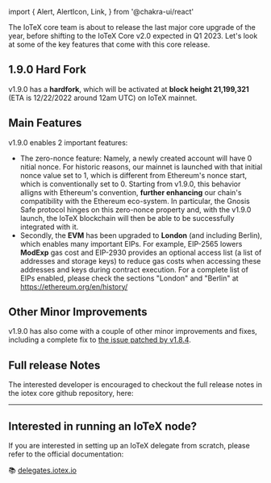 import {
  Alert,
  AlertIcon,
  Link,
} from '@chakra-ui/react'

The IoTeX core team is about to release the last major core upgrade of the year, before shifting to the IoTeX Core v2.0 expected in Q1 2023. Let's look at some of the key features that come with this core release. 

## 1.9.0 Hard Fork

v1.9.0 has a **hardfork**, which will be activated at **block height 21,199,321** (ETA is 12/22/2022 around 12am UTC) on IoTeX mainnet. 

## Main Features

v1.9.0 enables 2 important features:

- The zero-nonce feature: Namely, a newly created account will have 0 nitial nonce. For historic reasons, our mainnet is launched with that initial nonce value set to 1, which is different from Ethereum's nonce start, which is conventionally set to 0. Starting from v1.9.0, this behavior alligns with Ethereum's convention, **further enhancing** our chain's compatibility with the Ethereum eco-system. In particular, the Gnosis Safe protocol hinges on this zero-nonce property and, with the v1.9.0 launch, the IoTeX blockchain will then be able to be successfully integrated with it.
- Secondly, the **EVM** has been upgraded to **London** (and including Berlin), which enables many important EIPs. For example, EIP-2565 lowers **ModExp** gas cost and EIP-2930 provides an optional access list (a list of addresses and storage keys) to reduce gas costs when accessing these addresses and keys during contract execution. For a complete list of EIPs enabled, please check the sections "London" and "Berlin" at https://ethereum.org/en/history/

## Other Minor Improvements

v1.9.0 has also come with a couple of other minor improvements and fixes, including a complete fix to [the issue patched by v1.8.4](https://developers.iotex.io/posts/IoTeX-Core-Release-1.8.4).

## Full release Notes

<Alert status='success' variant='solid'>
  <AlertIcon />
The interested developer is encouraged to checkout the full release notes in the iotex core github repository, here: 
</Alert>


___ 


## Interested in running an IoTeX node?
If you are interested in setting up an IoTeX delegate from scratch, please refer to the official documentation: 

📚 [delegates.iotex.io](https://delegates.iotex.io)

